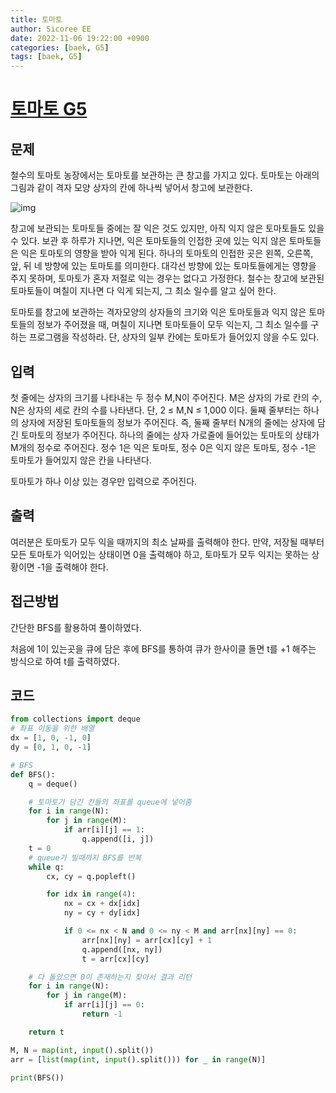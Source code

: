 ```yaml
---
title: 토마토
author: Sicoree EE
date: 2022-11-06 19:22:00 +0900
categories: [baek, G5]
tags: [baek, G5]
---
```


# [토마토 G5](https://www.acmicpc.net/problem/7576)

## 문제

철수의 토마토 농장에서는 토마토를 보관하는 큰 창고를 가지고 있다. 토마토는 아래의 그림과 같이 격자 모양 상자의 칸에 하나씩 넣어서 창고에 보관한다. 

![img](https://upload.acmicpc.net/de29c64f-dee7-4fe0-afa9-afd6fc4aad3a/-/preview/)

창고에 보관되는 토마토들 중에는 잘 익은 것도 있지만, 아직 익지 않은 토마토들도 있을 수 있다. 보관 후 하루가 지나면, 익은 토마토들의 인접한 곳에 있는 익지 않은 토마토들은 익은 토마토의 영향을 받아 익게 된다. 하나의 토마토의 인접한 곳은 왼쪽, 오른쪽, 앞, 뒤 네 방향에 있는 토마토를 의미한다. 대각선 방향에 있는 토마토들에게는 영향을 주지 못하며, 토마토가 혼자 저절로 익는 경우는 없다고 가정한다. 철수는 창고에 보관된 토마토들이 며칠이 지나면 다 익게 되는지, 그 최소 일수를 알고 싶어 한다.

토마토를 창고에 보관하는 격자모양의 상자들의 크기와 익은 토마토들과 익지 않은 토마토들의 정보가 주어졌을 때, 며칠이 지나면 토마토들이 모두 익는지, 그 최소 일수를 구하는 프로그램을 작성하라. 단, 상자의 일부 칸에는 토마토가 들어있지 않을 수도 있다.

## 입력

첫 줄에는 상자의 크기를 나타내는 두 정수 M,N이 주어진다. M은 상자의 가로 칸의 수, N은 상자의 세로 칸의 수를 나타낸다. 단, 2 ≤ M,N ≤ 1,000 이다. 둘째 줄부터는 하나의 상자에 저장된 토마토들의 정보가 주어진다. 즉, 둘째 줄부터 N개의 줄에는 상자에 담긴 토마토의 정보가 주어진다. 하나의 줄에는 상자 가로줄에 들어있는 토마토의 상태가 M개의 정수로 주어진다. 정수 1은 익은 토마토, 정수 0은 익지 않은 토마토, 정수 -1은 토마토가 들어있지 않은 칸을 나타낸다.

토마토가 하나 이상 있는 경우만 입력으로 주어진다.

## 출력

여러분은 토마토가 모두 익을 때까지의 최소 날짜를 출력해야 한다. 만약, 저장될 때부터 모든 토마토가 익어있는 상태이면 0을 출력해야 하고, 토마토가 모두 익지는 못하는 상황이면 -1을 출력해야 한다.

## 접근방법

간단한 BFS를 활용하여 풀이하였다.

처음에 1이 있는곳을 큐에 담은 후에 BFS를 통하여 큐가 한사이클 돌면 t를 +1 해주는 방식으로 하여 t를 출력하였다.

## 코드

```python
from collections import deque
# 좌표 이동을 위한 배열
dx = [1, 0, -1, 0]
dy = [0, 1, 0, -1]

# BFS
def BFS():
    q = deque()

    # 토마토가 담긴 칸들의 좌표를 queue에 넣어줌
    for i in range(N):
        for j in range(M):
            if arr[i][j] == 1:
                q.append([i, j])
    t = 0
    # queue가 빌때까지 BFS를 반복
    while q:
        cx, cy = q.popleft()

        for idx in range(4):
            nx = cx + dx[idx]
            ny = cy + dy[idx]

            if 0 <= nx < N and 0 <= ny < M and arr[nx][ny] == 0:
                arr[nx][ny] = arr[cx][cy] + 1
                q.append([nx, ny])
                t = arr[cx][cy]

    # 다 돌았으면 0이 존재하는지 찾아서 결과 리턴
    for i in range(N):
        for j in range(M):
            if arr[i][j] == 0:
                return -1

    return t

M, N = map(int, input().split())
arr = [list(map(int, input().split())) for _ in range(N)]

print(BFS())
```
